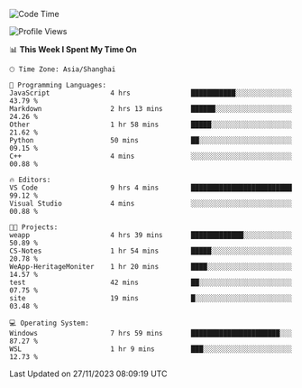 <!--START_SECTION:waka-->
![Code Time](http://img.shields.io/badge/Code%20Time-1%2C398%20hrs%2029%20mins-blue)

![Profile Views](http://img.shields.io/badge/Profile%20Views-0-blue)

📊 **This Week I Spent My Time On** 

```text
🕑︎ Time Zone: Asia/Shanghai

💬 Programming Languages: 
JavaScript               4 hrs               ███████████░░░░░░░░░░░░░░   43.79 % 
Markdown                 2 hrs 13 mins       ██████░░░░░░░░░░░░░░░░░░░   24.26 % 
Other                    1 hr 58 mins        █████░░░░░░░░░░░░░░░░░░░░   21.62 % 
Python                   50 mins             ██░░░░░░░░░░░░░░░░░░░░░░░   09.15 % 
C++                      4 mins              ░░░░░░░░░░░░░░░░░░░░░░░░░   00.88 % 

🔥 Editors: 
VS Code                  9 hrs 4 mins        █████████████████████████   99.12 % 
Visual Studio            4 mins              ░░░░░░░░░░░░░░░░░░░░░░░░░   00.88 % 

🐱‍💻 Projects: 
weapp                    4 hrs 39 mins       █████████████░░░░░░░░░░░░   50.89 % 
CS-Notes                 1 hr 54 mins        █████░░░░░░░░░░░░░░░░░░░░   20.78 % 
WeApp-HeritageMoniter    1 hr 20 mins        ████░░░░░░░░░░░░░░░░░░░░░   14.57 % 
test                     42 mins             ██░░░░░░░░░░░░░░░░░░░░░░░   07.75 % 
site                     19 mins             █░░░░░░░░░░░░░░░░░░░░░░░░   03.48 % 

💻 Operating System: 
Windows                  7 hrs 59 mins       ██████████████████████░░░   87.27 % 
WSL                      1 hr 9 mins         ███░░░░░░░░░░░░░░░░░░░░░░   12.73 % 
```


 Last Updated on 27/11/2023 08:09:19 UTC
<!--END_SECTION:waka-->